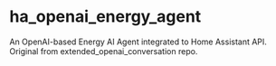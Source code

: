 # ha_openai_energy_agent
An OpenAI-based Energy AI Agent integrated to Home Assistant API. Original from extended_openai_conversation repo.
